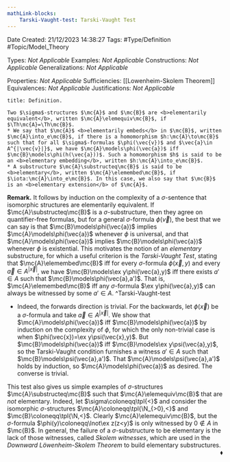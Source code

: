 ```yaml
---
mathLink-blocks:
    Tarski-Vaught-test: Tarski-Vaught Test
---
```


<div class="topSpace"></div>

Date Created: 21/12/2023 14:38:27
Tags: #Type/Definition #Topic/Model_Theory

Types: <i>Not Applicable</i>
Examples: <i>Not Applicable</i>
Constructions: <i>Not Applicable</i>
Generalizations: <i>Not Applicable</i>

Properties: <i>Not Applicable</i>
Sufficiencies: [[Lowenheim-Skolem Theorem]]
Equivalences: <i>Not Applicable</i>
Justifications: <i>Not Applicable</i>

``` ad-Definition
title: Definition.

Two $\sigma$-structures $\mc{A}$ and $\mc{B}$ are <b>elementarily equivalent</b>, written $\mc{A}\elemequiv\mc{B}$, if $\Th\mc{A}=\Th\mc{B}$.
* We say that $\mc{A}$ <b>elementarily embeds</b> in $\mc{B}$, written $\mc{A}\into_e\mc{B}$, if there is a homomorphism $h:\mc{A}\to\mc{B}$ such that for all $\sigma$-formulas $\phi(\vec{v})$ and $\vec{a}\in A^{|\vec{v}|}$, we have $\mc{A}\models\phi(\vec{a})$ iff $\mc{B}\models\phi(h(\vec{a}))$. Such a homomorphism $h$ is said to be an <b>elementary embedding</b>, written $h:\mc{A}\into_e\mc{B}$.
* A substructure $\mc{A}\substructeq\mc{B}$ is said to be <b>elementary</b>, written $\mc{A}\elemembed\mc{B}$, if $\iota:\mc{A}\into_e\mc{B}$. In this case, we also say that $\mc{B}$ is an <b>elementary extension</b> of $\mc{A}$.

```

<b>Remark.</b> It follows by induction on the complexity of a $\sigma$-sentence that isomorphic structures are elementarily equivalent. If $\mc{A}\substructeq\mc{B}$ is a $\sigma$-substructure, then they agree on quantifier-free formulas, but for a general $\sigma$-formula $\phi(\vec{v})$, the best that we can say is that $\mc{B}\models\phi(\vec{a})$ implies $\mc{A}\models\phi(\vec{a})$ whenever $\phi$ is universal, and that $\mc{A}\models\phi(\vec{a})$ implies $\mc{B}\models\phi(\vec{a})$ whenever $\phi$ is existential. This motivates the notion of an <i>elementary</i> substructure, for which a useful criterion is the <i>Tarski-Vaught Test</i>, stating that $\mc{A}\elemembed\mc{B}$ iff for every $\sigma$-formula $\phi(\vec{x},y)$ and every $\vec{a}\in A^{|\vec{x}|}$, we have $\mc{B}\models\ex y\phi(\vec{a},y)$ iff there exists $a'\in A$ such that $\mc{B}\models\phi(\vec{a},a')$. That is, $\mc{A}\elemembed\mc{B}$ iff any $\sigma$-formula $\ex y\phi(\vec{a},y)$ can always be witnessed by some $a'\in A$. ^Tarski-Vaught-test
* Indeed, the forwards direction is trivial. For the backwards, let $\phi(\vec{x})$ be a $\sigma$-formula and take $\vec{a}\in A^{|\vec{x}|}$. We show that $\mc{A}\models\phi(\vec{a})$ iff $\mc{B}\models\phi(\vec{a})$ by induction on the complexity of $\phi$, for which the only non-trivial case is when $\phi(\vec{x})=\ex y\psi(\vec{x},y)$. But $\mc{B}\models\phi(\vec{a})$ iff $\mc{B}\models\ex y\psi(\vec{a},y)$, so the Tarski-Vaught condition furnishes a witness $a'\in A$ such that $\mc{B}\models\psi(\vec{a},a')$. That $\mc{A}\models\psi(\vec{a},a')$ holds by induction, so $\mc{A}\models\phi(\vec{a})$ as desired. The converse is trivial.

This test also gives us simple examples of $\sigma$-structures $\mc{A}\substructeq\mc{B}$ such that $\mc{A}\elemequiv\mc{B}$ that are <i>not</i> elementary. Indeed, let $\sigma\coloneqq\tpl{<}$ and consider the isomorphic $\sigma$-structures $\mc{A}\coloneqq\tpl{\N_{>0},<}$ and $\mc{B}\coloneqq\tpl{\N,<}$. Clearly $\mc{A}\elemequiv\mc{B}$, but the $\sigma$-formula $\phi(y)\coloneqq\lnot\ex z(z<y)$ is only witnessed by $0\not\in A$ in $\mc{B}$. In general, the failure of a $\sigma$-substructure to be elementary is the lack of those witnesses, called <i>Skolem witnesses</i>, which are used in the <i>Downward Löwenheim-Skolem Theorem</i> to build elementary substructures.<span style="float:right;">$\blacklozenge$</span>

